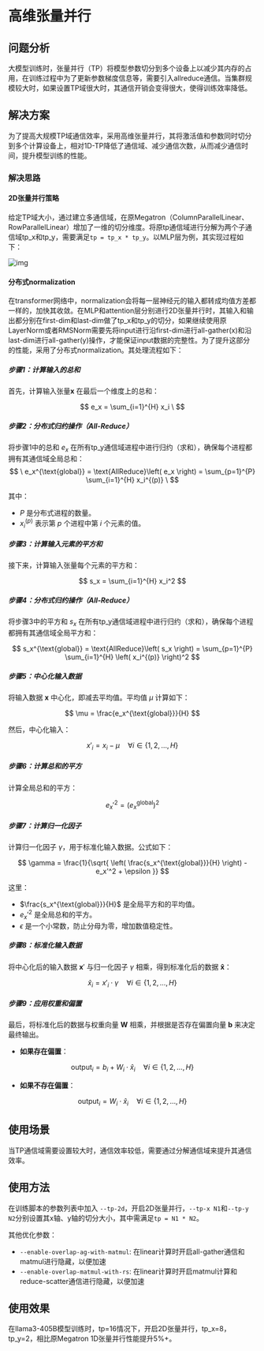 # 高维张量并行

## 问题分析

大模型训练时，张量并行（TP）将模型参数切分到多个设备上以减少其内存的占用，在训练过程中为了更新参数梯度信息等，需要引入allreduce通信。当集群规模较大时，如果设置TP域很大时，其通信开销会变得很大，使得训练效率降低。

## 解决方案

为了提高大规模TP域通信效率，采用高维张量并行，其将激活值和参数同时切分到多个计算设备上，相对1D-TP降低了通信域、减少通信次数，从而减少通信时间，提升模型训练的性能。

### 解决思路

#### 2D张量并行策略

给定TP域大小，通过建立多通信域，在原Megatron（ColumnParallelLinear、RowParallelLinear）增加了一维的切分维度。将原tp通信域进行分解为两个子通信域tp_x和tp_y，需要满足`tp = tp_x * tp_y`。以MLP层为例，其实现过程如下：

![img](../../sources/images/tensor-parallel-2d.png)

#### 分布式normalization

在transformer网络中，normalization会将每一层神经元的输入都转成均值方差都一样的，加快其收敛。在MLP和attention层分别进行2D张量并行时，其输入和输出都分别在first-dim和last-dim做了tp_x和tp_y的切分，如果继续使用原LayerNorm或者RMSNorm需要先将input进行沿first-dim进行all-gather(x)和沿last-dim进行all-gather(y)操作，才能保证input数据的完整性。为了提升这部分的性能，采用了分布式normalization。其处理流程如下：

##### **步骤1：计算输入的总和**

首先，计算输入张量$\mathbf{x}$ 在最后一个维度上的总和：

$$
e_x = \sum_{i=1}^{H} x_i
\
$$

##### **步骤2：分布式归约操作（All-Reduce）**

将步骤1中的总和 $e_x$ 在所有tp_y通信域进程中进行归约（求和），确保每个进程都拥有其通信域全局总和：
$$
\
e_x^{\text{global}} = \text{AllReduce}\left( e_x \right) = \sum_{p=1}^{P} \sum_{i=1}^{H} x_i^{(p)}
\
$$

其中：
- $P$ 是分布式进程的数量。
- $x_i^{(p)}$ 表示第 $p$ 个进程中第 $i$ 个元素的值。

##### **步骤3：计算输入元素的平方和**

接下来，计算输入张量每个元素的平方和：

$$
s_x = \sum_{i=1}^{H} x_i^2
$$

##### **步骤4：分布式归约操作（All-Reduce）**

将步骤3中的平方和 $s_x$ 在所有tp_y通信域进程中进行归约（求和），确保每个进程都拥有其通信域全局平方和：

$$
s_x^{\text{global}} = \text{AllReduce}\left( s_x \right) = \sum_{p=1}^{P} \sum_{i=1}^{H} \left( x_i^{(p)} \right)^2
$$

##### **步骤5：中心化输入数据**

将输入数据 $\mathbf{x}$ 中心化，即减去平均值。平均值 $\mu$ 计算如下：

$$
\mu = \frac{e_x^{\text{global}}}{H}
$$

然后，中心化输入：

$$
x'_i = x_i - \mu \quad \forall i \in \{1, 2, \dots, H\}
$$

##### **步骤6：计算总和的平方**

计算全局总和的平方：

$$
e_x'^2 = \left( e_x^{\text{global}} \right)^2
$$

##### **步骤7：计算归一化因子**

计算归一化因子 $\gamma$，用于标准化输入数据。公式如下：

$$
\gamma = \frac{1}{\sqrt{ \left( \frac{s_x^{\text{global}}}{H} \right) - e_x'^2 + \epsilon }}
$$

这里：
- $\frac{s_x^{\text{global}}}{H}$ 是全局平方和的平均值。
- $e_x'^2$ 是全局总和的平方。
- $\epsilon$ 是一个小常数，防止分母为零，增加数值稳定性。

##### **步骤8：标准化输入数据**

将中心化后的输入数据 $\mathbf{x}'$ 与归一化因子 $\gamma$ 相乘，得到标准化后的数据 $\mathbf{\hat{x}}$：

$$
\hat{x}_i = x'_i \cdot \gamma \quad \forall i \in \{1, 2, \dots, H\}
$$

##### **步骤9：应用权重和偏置**

最后，将标准化后的数据与权重向量 $\mathbf{W}$ 相乘，并根据是否存在偏置向量 $\mathbf{b}$ 来决定最终输出。

- **如果存在偏置**：

$$
\text{output}_i = b_i + W_i \cdot \hat{x}_i \quad \forall i \in \{1, 2, \dots, H\}
$$

- **如果不存在偏置**：

$$
\text{output}_i = W_i \cdot \hat{x}_i \quad \forall i \in \{1, 2, \dots, H\}
$$


## 使用场景

当TP通信域需要设置较大时，通信效率较低，需要通过分解通信域来提升其通信效率。

## 使用方法

在训练脚本的参数列表中加入 `--tp-2d`，开启2D张量并行，`--tp-x N1`和`--tp-y N2`分别设置其x轴、y轴的切分大小，其中需满足`tp = N1 * N2`。

其他优化参数：
- `--enable-overlap-ag-with-matmul`: 在linear计算时开启all-gather通信和matmul进行隐藏，以便加速
- `--enable-overlap-matmul-with-rs`: 在linear计算时开启matmul计算和reduce-scatter通信进行隐藏，以便加速

## 使用效果

在llama3-405B模型训练时，tp=16情况下，开启2D张量并行，tp_x=8，tp_y=2，相比原Megatron 1D张量并行性能提升5%+。
